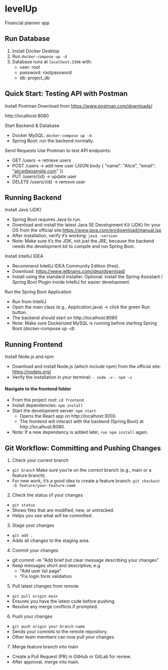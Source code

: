 # levelUp

Financial planner app

## Run Database

1. Install Docker Desktop
2. Run `docker-compose up -d`
3. Database runs at `localhost:3306` with:
   - user: root
   - password: rootpassword
   - db: project_db

## Quick Start: Testing API with Postman

Install Postman
Download from https://www.postman.com/downloads/

http://localhost:8080

Start Backend & Database

- Docker MySQL: `docker-compose up -d`
- Spring Boot: run the backend normally.

Send Requests
Use Postman to test API endpoints:

- GET /users → retrieve users
- POST /users → add new user (JSON body { "name": "Alice", "email": "alice@example.com" })
- PUT /users/{id} → update user
- DELETE /users/{id} → remove user

## Running Backend

Install Java (JDK)

- Spring Boot requires Java to run.
- Download and install the latest Java SE Development Kit (JDK) for your OS from the official site:https://www.java.com/en/download/manual.jsp
- After installation, verify it’s working: `java -version`
- Note: Make sure it’s the JDK, not just the JRE, because the backend needs the development kit to compile and run Spring Boot.

Install IntelliJ IDEA

- Recommend IntelliJ IDEA Community Edition (free).
- Download: https://www.jetbrains.com/idea/download/
- Install using the standard installer.
  Optional: install the Spring Assistant / Spring Boot Plugin inside IntelliJ for easier development.

Run the Spring Boot Application

- Run from IntelliJ
- Open the main class (e.g., Application.java) → click the green Run button.
- The backend should start on http://localhost:8080
- Note: Make sure Dockerized MySQL is running before starting Spring Boot (docker-compose up -d)

## Running Frontend

Install Node.js and npm

- Download and install Node.js (which include npm) from the official site: https://nodejs.org/
- Verify the installation in your terminal: `- node -v` `- npm -v`
#### Navigate to the frontend folder
- From the project root: `cd frontend`
- Install dependencies: `npm install`
- Start the development server: `npm start`
  - Opens the React app on http://localhost:3000.
  - The frontend will interact with the backend (Spring Boot) at http://localhost:8080.
- Note: If a new dependency is added later, `run npm install` again.

## Git Workflow: Committing and Pushing Changes

1. Check your current branch

- `git branch`
  Make sure you’re on the correct branch (e.g., main or a feature branch).
- For new work, it’s a good idea to create a feature branch: `git checkout -b feature/your-feature-name`

2. Check the status of your changes

- `git status`
- Shows files that are modified, new, or untracked.
- Helps you see what will be committed.

3. Stage your changes

- `git add .`
- Adds all changes to the staging area.

4. Commit your changes

- git commit -m "Add brief but clear message describing your changes"
- Keep messages short and descriptive, e.g
  - "Add user list page"
  - "Fix login form validation

5. Pull latest changes from remote

- `git pull origin main`
- Ensures you have the latest code before pushing.
- Resolve any merge conflicts if prompted.

6. Push your changes

- `git push origin your-branch-name`
- Sends your commits to the remote repository.
- Other team members can now pull your changes.

7. Merge feature branch into main

- Create a Pull Request (PR) in GitHub or GitLab for review.
- After approval, merge into main.
